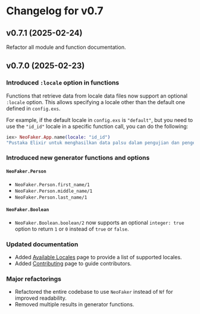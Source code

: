 # Changelog for v0.7

## v0.7.1 (2025-02-24)

Refactor all module and function documentation.

## v0.7.0 (2025-02-23)

### Introduced `:locale` option in functions

Functions that retrieve data from locale data files now support an optional `:locale` option.
This allows specifying a locale other than the default one defined in `config.exs`.

For example, if the default locale in `config.exs` is `"default"`, but you need to use the `"id_id"`
locale in a specific function call, you can do the following:

```elixir
iex> NeoFaker.App.name(locale: "id_id")
"Pustaka Elixir untuk menghasilkan data palsu dalam pengujian dan pengembangan."
```

### Introduced new generator functions and options

#### `NeoFaker.Person`

- `NeoFaker.Person.first_name/1`
- `NeoFaker.Person.middle_name/1`
- `NeoFaker.Person.last_name/1`

#### `NeoFaker.Boolean`

- `NeoFaker.Boolean.boolean/2` now supports an optional `integer: true` option to return `1` or `0`
instead of `true` or `false`.

### Updated documentation

- Added [Available Locales](available-locales.html) page to provide a list of supported locales.
- Added [Contributing](contributing.html) page to guide contributors.

### Major refactorings

- Refactored the entire codebase to use `NeoFaker` instead of `Nf` for improved readability.
- Removed multiple results in generator functions.
